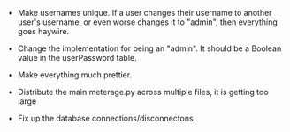* Make usernames unique.  If a user changes their username to another
  user's username, or even worse changes it to "admin", then
  everything goes haywire.

* Change the implementation for being an "admin".  It should be a
  Boolean value in the userPassword table.

* Make everything much prettier.

* Distribute the main meterage.py across multiple files, it is getting
  too large

* Fix up the database connections/disconnectons